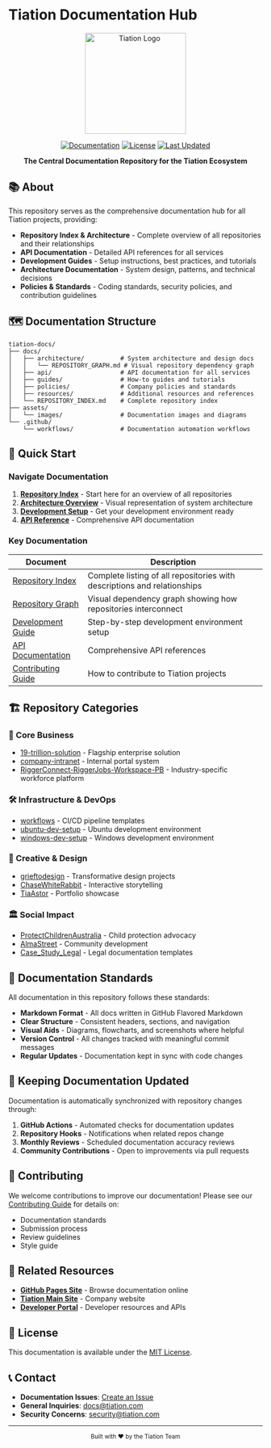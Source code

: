 # Tiation Documentation Hub

<div align="center">
  <img src="assets/images/tiation-logo.png" alt="Tiation Logo" width="200"/>
  
  [![Documentation](https://img.shields.io/badge/docs-latest-blue.svg)](https://tiation.github.io/tiation-docs/)
  [![License](https://img.shields.io/badge/license-MIT-green.svg)](LICENSE)
  [![Last Updated](https://img.shields.io/badge/last%20updated-July%202025-orange.svg)](https://github.com/tiation/tiation-docs/commits/main)
  
  **The Central Documentation Repository for the Tiation Ecosystem**
</div>

## 📚 About

This repository serves as the comprehensive documentation hub for all Tiation projects, providing:

- **Repository Index & Architecture** - Complete overview of all repositories and their relationships
- **API Documentation** - Detailed API references for all services
- **Development Guides** - Setup instructions, best practices, and tutorials
- **Architecture Documentation** - System design, patterns, and technical decisions
- **Policies & Standards** - Coding standards, security policies, and contribution guidelines

## 🗺️ Documentation Structure

```
tiation-docs/
├── docs/
│   ├── architecture/          # System architecture and design docs
│   │   └── REPOSITORY_GRAPH.md # Visual repository dependency graph
│   ├── api/                   # API documentation for all services
│   ├── guides/                # How-to guides and tutorials
│   ├── policies/              # Company policies and standards
│   ├── resources/             # Additional resources and references
│   └── REPOSITORY_INDEX.md    # Complete repository index
├── assets/
│   └── images/                # Documentation images and diagrams
└── .github/
    └── workflows/             # Documentation automation workflows
```

## 🚀 Quick Start

### Navigate Documentation

1. **[Repository Index](docs/REPOSITORY_INDEX.md)** - Start here for an overview of all repositories
2. **[Architecture Overview](docs/architecture/REPOSITORY_GRAPH.md)** - Visual representation of system architecture
3. **[Development Setup](docs/guides/development-setup.md)** - Get your development environment ready
4. **[API Reference](docs/api/README.md)** - Comprehensive API documentation

### Key Documentation

| Document | Description |
|----------|-------------|
| [Repository Index](docs/REPOSITORY_INDEX.md) | Complete listing of all repositories with descriptions and relationships |
| [Repository Graph](docs/architecture/REPOSITORY_GRAPH.md) | Visual dependency graph showing how repositories interconnect |
| [Development Guide](docs/guides/development-setup.md) | Step-by-step development environment setup |
| [API Documentation](docs/api/README.md) | Comprehensive API references |
| [Contributing Guide](CONTRIBUTING.md) | How to contribute to Tiation projects |

## 🏗️ Repository Categories

### 🏢 Core Business
- [19-trillion-solution](https://github.com/tiation/19-trillion-solution) - Flagship enterprise solution
- [company-intranet](https://github.com/tiation/company-intranet) - Internal portal system
- [RiggerConnect-RiggerJobs-Workspace-PB](https://github.com/tiation/RiggerConnect-RiggerJobs-Workspace-PB) - Industry-specific workforce platform

### 🛠️ Infrastructure & DevOps
- [workflows](https://github.com/tiation/workflows) - CI/CD pipeline templates
- [ubuntu-dev-setup](https://github.com/tiation/ubuntu-dev-setup) - Ubuntu development environment
- [windows-dev-setup](https://github.com/tiation/windows-dev-setup) - Windows development environment

### 🎨 Creative & Design
- [grieftodesign](https://github.com/tiation/grieftodesign) - Transformative design projects
- [ChaseWhiteRabbit](https://github.com/tiation/ChaseWhiteRabbit) - Interactive storytelling
- [TiaAstor](https://github.com/tiation/TiaAstor) - Portfolio showcase

### 🏛️ Social Impact
- [ProtectChildrenAustralia](https://github.com/tiation/ProtectChildrenAustralia) - Child protection advocacy
- [AlmaStreet](https://github.com/tiation/AlmaStreet) - Community development
- [Case_Study_Legal](https://github.com/tiation/Case_Study_Legal) - Legal documentation templates

## 📖 Documentation Standards

All documentation in this repository follows these standards:

- **Markdown Format** - All docs written in GitHub Flavored Markdown
- **Clear Structure** - Consistent headers, sections, and navigation
- **Visual Aids** - Diagrams, flowcharts, and screenshots where helpful
- **Version Control** - All changes tracked with meaningful commit messages
- **Regular Updates** - Documentation kept in sync with code changes

## 🔄 Keeping Documentation Updated

Documentation is automatically synchronized with repository changes through:

1. **GitHub Actions** - Automated checks for documentation updates
2. **Repository Hooks** - Notifications when related repos change
3. **Monthly Reviews** - Scheduled documentation accuracy reviews
4. **Community Contributions** - Open to improvements via pull requests

## 🤝 Contributing

We welcome contributions to improve our documentation! Please see our [Contributing Guide](CONTRIBUTING.md) for details on:

- Documentation standards
- Submission process
- Review guidelines
- Style guide

## 📱 Related Resources

- **[GitHub Pages Site](https://tiation.github.io/tiation-docs/)** - Browse documentation online
- **[Tiation Main Site](https://github.com/tiation)** - Company website
- **[Developer Portal](https://dev.tiation.com)** - Developer resources and APIs

## 📄 License

This documentation is available under the [MIT License](LICENSE).

## 📞 Contact

- **Documentation Issues**: [Create an Issue](https://github.com/tiation/tiation-docs/issues)
- **General Inquiries**: docs@tiation.com
- **Security Concerns**: security@tiation.com

---

<div align="center">
  <sub>Built with ❤️ by the Tiation Team</sub>
</div>
